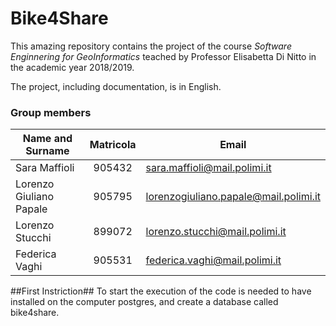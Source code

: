# Bike4Share
This amazing repository contains the project of the course *Software Enginnering for GeoInformatics* teached by Professor Elisabetta Di Nitto in the academic year 2018/2019.

The project, including documentation, is in English.

### Group members ###
| Name and Surname  | Matricola   | Email                                  |
|-------------------|:-----------:|----------------------------------------|
| Sara Maffioli   | 905432 | sara.maffioli@mail.polimi.it        |
| Lorenzo Giuliano Papale |  905795  | lorenzogiuliano.papale@mail.polimi.it |
| Lorenzo Stucchi   | 899072 | lorenzo.stucchi@mail.polimi.it |
| Federica Vaghi | 905531 | federica.vaghi@mail.polimi.it | 

##First Instriction##
To start the execution of the code is needed to have installed on the computer postgres, and create a database called bike4share.
